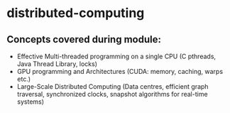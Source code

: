 # distributed-computing

## Concepts covered during module:
- Effective Multi-threaded programming on a single CPU (C pthreads, Java Thread Library, locks)
- GPU programming and Architectures (CUDA: memory, caching, warps etc.)
- Large-Scale Distributed Computing (Data centres, efficient graph traversal, synchronized clocks, snapshot algorithms for real-time systems) 
